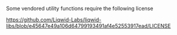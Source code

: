 Some vendored utility functions require the following license



https://github.com/Liqwid-Labs/liqwid-libs/blob/e45647e49a106d64799193491af4e52553917ead/LICENSE
